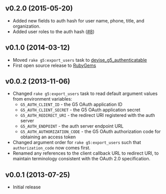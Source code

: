 ## v0.2.0 (2015-05-20)

* Added new fields to auth hash for user name, phone, title, and organization.
* Added user roles to the auth hash
  ([#8](https://github.com/G5/omniauth-g5/pull/8))

## v0.1.0 (2014-03-12)

* Moved `rake g5:export_users` task to
  [devise_g5_authenticatable](https://github.com/G5/devise_g5_authenticatable)
* First open source release to [RubyGems](https://rubygems.org)

## v0.0.2 (2013-11-06)

* Changed `rake g5:export_users` task to read default argument values
  from environment variables:
  * `G5_AUTH_CLIENT_ID` - the G5 OAuth application ID
  * `G5_AUTH_CLIENT_SECRET` - the G5 OAuth application secret
  * `G5_AUTH_REDIRECT_URI` - the redirect URI registered with the auth server
  * `G5_AUTH_ENDPOINT` - the auth server endpoint URL
  * `G5_AUTH_AUTHORIZATION_CODE` - the G5 OAuth authorization code for
    obtaining an access token
* Changed argument order for `rake g5:export_users` such that
  `authorization_code` now comes first.
* Renamed any references to the client callback URL to redirect URI, to
  maintain terminology consistent with the OAuth 2.0 specification.

## v0.0.1 (2013-07-25)

* Initial release

